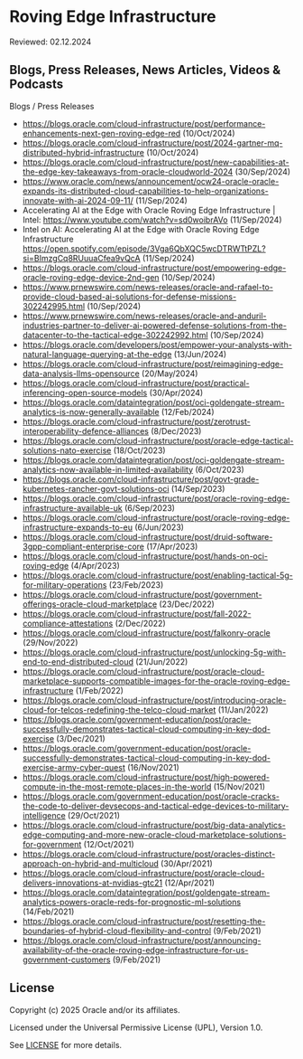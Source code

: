 # Roving Edge Infrastructure

Reviewed: 02.12.2024

## Blogs, Press Releases, News Articles, Videos & Podcasts

Blogs / Press Releases
- https://blogs.oracle.com/cloud-infrastructure/post/performance-enhancements-next-gen-roving-edge-red (10/Oct/2024)
- https://blogs.oracle.com/cloud-infrastructure/post/2024-gartner-mq-distributed-hybrid-infrastructure (10/Oct/2024)
- https://blogs.oracle.com/cloud-infrastructure/post/new-capabilities-at-the-edge-key-takeaways-from-oracle-cloudworld-2024 (30/Sep/2024)
- https://www.oracle.com/news/announcement/ocw24-oracle-oracle-expands-its-distributed-cloud-capabilities-to-help-organizations-innovate-with-ai-2024-09-11/ (11/Sep/2024)
- Accelerating AI at the Edge with Oracle Roving Edge Infrastructure | Intel: https://www.youtube.com/watch?v=sd0woibrAVo (11/Sep/2024)
- Intel on AI: Accelerating AI at the Edge with Oracle Roving Edge Infrastructure https://open.spotify.com/episode/3Vga6QbXQC5wcDTRWTtPZL?si=BImzgCq8RUuuaCfea9vQcA (11/Sep/2024)
- https://blogs.oracle.com/cloud-infrastructure/post/empowering-edge-oracle-roving-edge-device-2nd-gen (10/Sep/2024)
- https://www.prnewswire.com/news-releases/oracle-and-rafael-to-provide-cloud-based-ai-solutions-for-defense-missions-302242995.html (10/Sep/2024)
- https://www.prnewswire.com/news-releases/oracle-and-anduril-industries-partner-to-deliver-ai-powered-defense-solutions-from-the-datacenter-to-the-tactical-edge-302242992.html (10/Sep/2024)
- https://blogs.oracle.com/developers/post/empower-your-analysts-with-natural-language-querying-at-the-edge (13/Jun/2024)
- https://blogs.oracle.com/cloud-infrastructure/post/reimagining-edge-data-analysis-llms-opensource (20/May/2024)
- https://blogs.oracle.com/cloud-infrastructure/post/practical-inferencing-open-source-models (30/Apr/2024)
- https://blogs.oracle.com/dataintegration/post/oci-goldengate-stream-analytics-is-now-generally-available (12/Feb/2024)
- https://blogs.oracle.com/cloud-infrastructure/post/zerotrust-interoperability-defence-alliances (8/Dec/2023)
- https://blogs.oracle.com/cloud-infrastructure/post/oracle-edge-tactical-solutions-nato-exercise (18/Oct/2023)
- https://blogs.oracle.com/dataintegration/post/oci-goldengate-stream-analytics-now-available-in-limited-availability (6/Oct/2023)
- https://blogs.oracle.com/cloud-infrastructure/post/govt-grade-kubernetes-rancher-govt-solutions-oci (14/Sep/2023)
- https://blogs.oracle.com/cloud-infrastructure/post/oracle-roving-edge-infrastructure-available-uk (6/Sep/2023)
- https://blogs.oracle.com/cloud-infrastructure/post/oracle-roving-edge-infrastructure-expands-to-eu (6/Jun/2023)
- https://blogs.oracle.com/cloud-infrastructure/post/druid-software-3gpp-compliant-enterprise-core (17/Apr/2023)
- https://blogs.oracle.com/cloud-infrastructure/post/hands-on-oci-roving-edge (4/Apr/2023)
- https://blogs.oracle.com/cloud-infrastructure/post/enabling-tactical-5g-for-military-operations (23/Feb/2023)
- https://blogs.oracle.com/cloud-infrastructure/post/government-offerings-oracle-cloud-marketplace (23/Dec/2022)
- https://blogs.oracle.com/cloud-infrastructure/post/fall-2022-compliance-attestations (2/Dec/2022)
- https://blogs.oracle.com/cloud-infrastructure/post/falkonry-oracle (29/Nov/2022)
- https://blogs.oracle.com/cloud-infrastructure/post/unlocking-5g-with-end-to-end-distributed-cloud (21/Jun/2022)
- https://blogs.oracle.com/cloud-infrastructure/post/oracle-cloud-marketplace-supports-compatible-images-for-the-oracle-roving-edge-infrastructure (1/Feb/2022)
- https://blogs.oracle.com/cloud-infrastructure/post/introducing-oracle-cloud-for-telcos-redefining-the-telco-cloud-market (11/Jan/2022)
- https://blogs.oracle.com/government-education/post/oracle-successfully-demonstrates-tactical-cloud-computing-in-key-dod-exercise (3/Dec/2021)
- https://blogs.oracle.com/government-education/post/oracle-successfully-demonstrates-tactical-cloud-computing-in-key-dod-exercise-army-cyber-quest (16/Nov/2021)
- https://blogs.oracle.com/cloud-infrastructure/post/high-powered-compute-in-the-most-remote-places-in-the-world (15/Nov/2021)
- https://blogs.oracle.com/government-education/post/oracle-cracks-the-code-to-deliver-devsecops-and-tactical-edge-devices-to-military-intelligence (29/Oct/2021)
- https://blogs.oracle.com/cloud-infrastructure/post/big-data-analytics-edge-computing-and-more-new-oracle-cloud-marketplace-solutions-for-government (12/Oct/2021)
- https://blogs.oracle.com/cloud-infrastructure/post/oracles-distinct-approach-on-hybrid-and-multicloud (30/Apr/2021)
- https://blogs.oracle.com/cloud-infrastructure/post/oracle-cloud-delivers-innovations-at-nvidias-gtc21 (12/Apr/2021)
- https://blogs.oracle.com/dataintegration/post/goldengate-stream-analytics-powers-oracle-reds-for-prognostic-ml-solutions (14/Feb/2021)
- https://blogs.oracle.com/cloud-infrastructure/post/resetting-the-boundaries-of-hybrid-cloud-flexibility-and-control (9/Feb/2021)
- https://blogs.oracle.com/cloud-infrastructure/post/announcing-availability-of-the-oracle-roving-edge-infrastructure-for-us-government-customers (9/Feb/2021)

## License

Copyright (c) 2025 Oracle and/or its affiliates.

Licensed under the Universal Permissive License (UPL), Version 1.0.

See [LICENSE](https://github.com/oracle-devrel/technology-engineering/blob/main/LICENSE) for more details.
